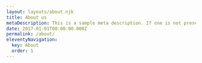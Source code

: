 ```yaml
---
layout: layouts/about.njk
title: About us
metaDescription: This is a sample meta description. If one is not present in your page/post's front matter, the default metadata.desciption will be used instead.
date: 2017-01-01T00:00:00.000Z
permalink: /about/
eleventyNavigation:
  key: About
  order: 1
---
```

